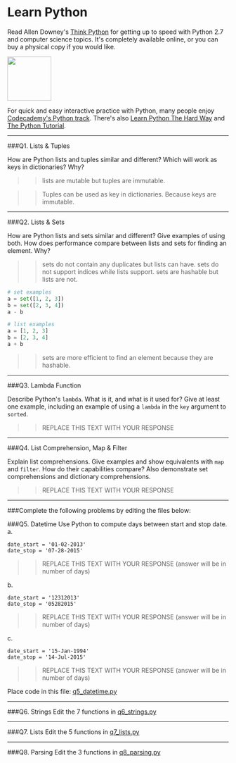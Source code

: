 # Learn Python

Read Allen Downey's [Think Python](http://www.greenteapress.com/thinkpython/) for getting up to speed with Python 2.7 and computer science topics. It's completely available online, or you can buy a physical copy if you would like.

<a href="http://www.greenteapress.com/thinkpython/"><img src="img/think_python.png" style="width: 100px;" target="_blank"></a>

For quick and easy interactive practice with Python, many people enjoy [Codecademy's Python track](http://www.codecademy.com/en/tracks/python). There's also [Learn Python The Hard Way](http://learnpythonthehardway.org/book/) and [The Python Tutorial](https://docs.python.org/2/tutorial/).

---

###Q1. Lists &amp; Tuples

How are Python lists and tuples similar and different? Which will work as keys in dictionaries? Why?

>> lists are mutable but tuples are immutable.

>> Tuples can be used as key in dictionaries. Because keys are immutable.

---

###Q2. Lists &amp; Sets

How are Python lists and sets similar and different? Give examples of using both. How does performance compare between lists and sets for finding an element. Why?

>> sets do not contain any duplicates but lists can have. sets do not support indices while lists support. sets are hashable but lists are not.

```python
# set examples
a = set([1, 2, 3])
b = set([2, 3, 4])
a - b

# list examples
a = [1, 2, 3]
b = [2, 3, 4]
a + b
```
>> sets are more efficient to find an element because they are hashable.
---

###Q3. Lambda Function

Describe Python's `lambda`. What is it, and what is it used for? Give at least one example, including an example of using a `lambda` in the `key` argument to `sorted`.

>> REPLACE THIS TEXT WITH YOUR RESPONSE

---

###Q4. List Comprehension, Map &amp; Filter

Explain list comprehensions. Give examples and show equivalents with `map` and `filter`. How do their capabilities compare? Also demonstrate set comprehensions and dictionary comprehensions.

>> REPLACE THIS TEXT WITH YOUR RESPONSE

---

###Complete the following problems by editing the files below:

###Q5. Datetime
Use Python to compute days between start and stop date.   
a.  

```
date_start = '01-02-2013'    
date_stop = '07-28-2015'
```

>> REPLACE THIS TEXT WITH YOUR RESPONSE (answer will be in number of days)

b.  
```
date_start = '12312013'  
date_stop = '05282015'  
```

>> REPLACE THIS TEXT WITH YOUR RESPONSE (answer will be in number of days)

c.  
```
date_start = '15-Jan-1994'      
date_stop = '14-Jul-2015'  
```

>> REPLACE THIS TEXT WITH YOUR RESPONSE  (answer will be in number of days)

Place code in this file: [q5_datetime.py](python/q5_datetime.py)

---

###Q6. Strings
Edit the 7 functions in [q6_strings.py](python/q6_strings.py)

---

###Q7. Lists
Edit the 5 functions in [q7_lists.py](python/q7_lists.py)

---

###Q8. Parsing
Edit the 3 functions in [q8_parsing.py](python/q8_parsing.py)





